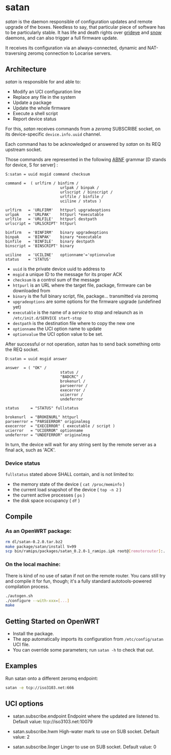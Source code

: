 # satan

*satan* is the daemon responsible of configuration updates and remote upgrade of the boxes.
Needless to say, that particular piece of software has to be particularly stable.
It has life and death rights over [grideye](https://github.com/vperron/grideye) and [snow](https://github.com/vperron/snow) daemons, and can also trigger a full firmware update.

It receives its configuration via an always-connected, dynamic and NAT-traversing zeromq connection to Locarise servers.

## Architecture

*satan* is responsible for and able to:

* Modify an UCI configuration line
* Replace any file in the system
* Update a package
* Update the whole firmware
* Execute a shell script
* Report device status

For this, *satan* receives commands from a _zeromq_ SUBSCRIBE socket, on its device-specific `device.info.uuid` channel.

Each command has to be acknowledged or answered by *satan* on its REQ upstream socket.

Those commands are represented in the following [ABNF](http://www.ietf.org/rfc/rfc2234.txt) grammar [D stands for device, S for server] :

```
S:satan = uuid msgid command checksum

command =  ( urlfirm / binfirm / 
						urlpak / binpak / 
						urlscript / binscript /
						urlfile / binfile /
						uciline / status )

urlfirm   = 'URLFIRM'   httpurl upgradeoptions
urlpak    = 'URLPAK'    httpurl *executable
urlfile   = 'URLFILE'   httpurl destpath
urlscript = 'URLSCRIPT' httpurl

binfirm   = 'BINFIRM'   binary upgradeoptions
binpak    = 'BINPAK'    binary *executable
binfile   = 'BINFILE'   binary destpath
binscript = 'BINSCRIPT' binary

uciline   = 'UCILINE'   optionname'='optionvalue
status    = 'STATUS'
```

* `uuid` is the private device uuid to address to
* `msgid` a unique ID to the message for its proper ACK
* `checksum` is a control sum of the message
* `httpurl` is an URL where the target file, package, firmware can be downloaded from
* `binary` is the full binary script, file, package... transmitted via zeromq
* `upgradeoptions` are some options for the firmware upgrade (undefined yet)
* `executable` is the name of a _service_ to stop and relaunch as in `/etc/init.d/SERVICE start-stop`
* `destpath` is the destination file where to copy the new one
* `optionname` the UCI option name to update
* `optionvalue` the UCI option value to be set.

After successful or not operation, *satan* has to send back something onto the REQ socket. 


```
D:satan = uuid msgid answer

answer  = ( "OK" / 
						status /
						"BADCRC" /
						brokenurl /
						parseerror /
						execerror /
						ucierror /
						undeferror

status     = "STATUS" fullstatus

brokenurl  = "BROKENURL" httpurl
parseerror = "PARSEERROR" originalmsg
execerror  = "EXECERROR" ( executable / script )
ucierror   = "UCIERROR" optionname
undeferror = "UNDEFERROR" originalmsg
```

In turn, the device will wait for any string sent by the remote server as a final ack, such as 'ACK'.

### Device status

`fullstatus` stated above SHALL contain, and is not limited to:

* the memory state of the device ( `cat /proc/meminfo` )
* the current load snapshot of the device ( `top -n 2` )
* the current active processes ( `ps` ) 
* the disk space occupancy ( `df` )

## Compile

### As an OpenWRT package:

```bash
rm dl/satan-0.2.0.tar.bz2
make package/satan/install V=99
scp bin/ramips/packages/satan_0.2.0-1_ramips.ipk root@[remoterouter]:.
```

### On the local machine:

There is kind of no use of satan if not on the remote router.
You cans still try and compile it for fun, though; it's a fully standard autotools-powered compilation process.
```bash
./autogen.sh
./configure --with-xxx=[...]
make
```

## Getting Started on OpenWRT

* Install the package.
* The app automatically imports its configuration from `/etc/config/satan` UCI file.
* You can override some parameters; run  `satan -h` to check that out.

## Examples

Run satan onto a different zeromq endpoint:

```bash
satan -e tcp://iso3103.net:666
```

## UCI options

* satan.subscribe.endpoint
Endpoint where the updated are listened to.
Default value: tcp://iso3103.net:10079

* satan.subscribe.hwm
High-water mark to use on SUB socket.
Default value: 2

* satan.subscribe.linger
Linger to use on SUB socket.
Default value: 0
